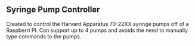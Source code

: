 ## Syringe Pump Controller 
Created to control the Harvard Apparatus 70-22XX syringe pumps off of a Raspberri PI.
Can support up to 4 pumps and avoids the need to manually type commands to the pumps.


